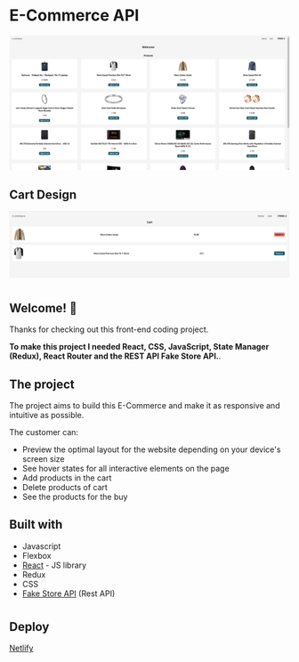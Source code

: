 # E-Commerce API

![Design preview for the Project](./public/images/image_1.png)

## Cart Design

![Design preview for the Cart](./public/images/image_2.png)

#

## Welcome! 👋

Thanks for checking out this front-end coding project.

**To make this project I needed React, CSS, JavaScript, State Manager (Redux), React Router and the REST API Fake Store API.**.

## The project

The project aims to build this E-Commerce and make it as responsive and intuitive as possible.

The customer can:

- Preview the optimal layout for the website depending on your device's screen size
- See hover states for all interactive elements on the page
- Add products in the cart
- Delete products of cart
- See the products for the buy

## Built with

- Javascript
- Flexbox
- [React](https://reactjs.org/) - JS library
- Redux
- CSS
- [Fake Store API](https://fakestoreapi.com/) (Rest API)

#

## Deploy

[Netlify](https://ecommerce-fake-api.netlify.app/)
